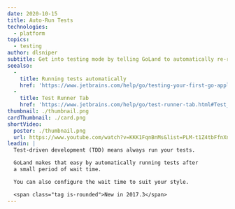 ```yaml
---
date: 2020-10-15
title: Auto-Run Tests
technologies:
  - platform
topics:
  - testing
author: dlsniper
subtitle: Get into testing mode by telling GoLand to automatically re-run tests as you type.
seealso:
  - 
    title: Running tests automatically
    href: 'https://www.jetbrains.com/help/go/testing-your-first-go-application.html#run-test-automatically'
  - 
    title: Test Runner Tab
    href: 'https://www.jetbrains.com/help/go/test-runner-tab.html#Test_Runner_Tab.xml'
thumbnail: ./thumbnail.png
cardThumbnail: ./card.png
shortVideo:
  poster: ./thumbnail.png
  url: https://www.youtube.com/watch?v=KKK1FqnBnMs&list=PLM-t1Z4tbFfnXnghmtk6WVz10_pivOw25&index=29&t=0s
leadin: |
  Test-driven development (TDD) means always run your tests.

  GoLand makes that easy by automatically running tests after
  a small period of wait time.

  You can also configure the wait time to suit your style.

  <span class="tag is-rounded">New in 2017.3</span>
---
```



